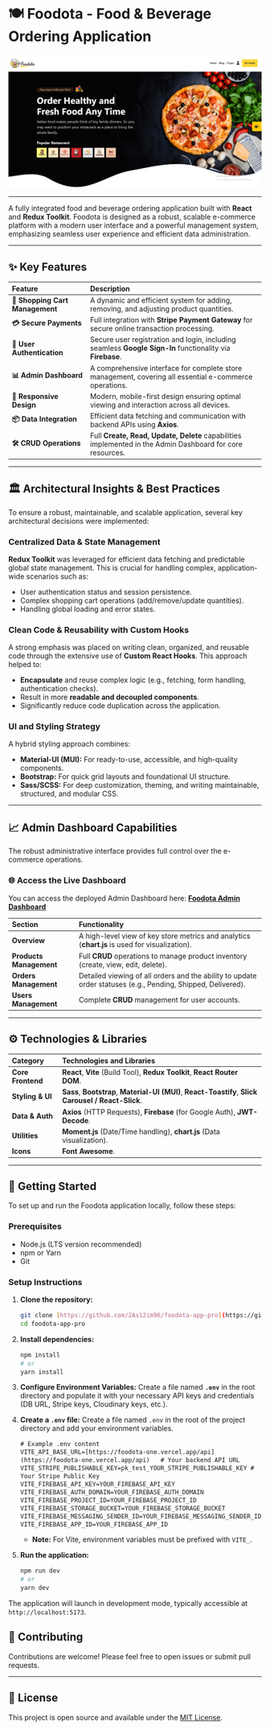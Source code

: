 # 🍽️ Foodota - Food & Beverage Ordering Application
![Project Sketch](public/image/landing.png)

---

A fully integrated food and beverage ordering application built with **React** and **Redux Toolkit**. Foodota is designed as a robust, scalable e-commerce platform with a modern user interface and a powerful management system, emphasizing seamless user experience and efficient data administration.

---

## ✨ Key Features

| Feature | Description |
| :--- | :--- |
| **🛒 Shopping Cart Management** | A dynamic and efficient system for adding, removing, and adjusting product quantities. |
| **💳 Secure Payments** | Full integration with **Stripe Payment Gateway** for secure online transaction processing. |
| **🔑 User Authentication** | Secure user registration and login, including seamless **Google Sign-In** functionality via **Firebase**. |
| **📊 Admin Dashboard** | A comprehensive interface for complete store management, covering all essential e-commerce operations. |
| **📱 Responsive Design** | Modern, mobile-first design ensuring optimal viewing and interaction across all devices. |
| **📦 Data Integration** | Efficient data fetching and communication with backend APIs using **Axios**. |
| **🛠️ CRUD Operations** | Full **Create, Read, Update, Delete** capabilities implemented in the Admin Dashboard for core resources. |

---

## 🏛️ Architectural Insights & Best Practices

To ensure a robust, maintainable, and scalable application, several key architectural decisions were implemented:

### Centralized Data & State Management
**Redux Toolkit** was leveraged for efficient data fetching and predictable global state management. This is crucial for handling complex, application-wide scenarios such as:
* User authentication status and session persistence.
* Complex shopping cart operations (add/remove/update quantities).
* Handling global loading and error states.

### Clean Code & Reusability with Custom Hooks
A strong emphasis was placed on writing clean, organized, and reusable code through the extensive use of **Custom React Hooks**. This approach helped to:
* **Encapsulate** and reuse complex logic (e.g., fetching, form handling, authentication checks).
* Result in more **readable and decoupled components**.
* Significantly reduce code duplication across the application.

### UI and Styling Strategy
A hybrid styling approach combines:
* **Material-UI (MUI):** For ready-to-use, accessible, and high-quality components.
* **Bootstrap:** For quick grid layouts and foundational UI structure.
* **Sass/SCSS:** For deep customization, theming, and writing maintainable, structured, and modular CSS.

---

## 📈 Admin Dashboard Capabilities

The robust administrative interface provides full control over the e-commerce operations.

### 🌐 Access the Live Dashboard
You can access the deployed Admin Dashboard here: **[Foodota Admin Dashboard](https://foodota-app-pro.vercel.app/dashboard)**

| Section | Functionality |
| :--- | :--- |
| **Overview** | A high-level view of key store metrics and analytics (**chart.js** is used for visualization). |
| **Products Management** | Full **CRUD** operations to manage product inventory (create, view, edit, delete). |
| **Orders Management** | Detailed viewing of all orders and the ability to update order statuses (e.g., Pending, Shipped, Delivered). |
| **Users Management** | Complete **CRUD** management for user accounts. |

---

## ⚙️ Technologies & Libraries

| Category | Technologies and Libraries |
| :--- | :--- |
| **Core Frontend** | **React**, **Vite** (Build Tool), **Redux Toolkit**, **React Router DOM**. |
| **Styling & UI** | **Sass**, **Bootstrap**, **Material-UI (MUI)**, **React-Toastify**, **Slick Carousel / React-Slick**. |
| **Data & Auth** | **Axios** (HTTP Requests), **Firebase** (for Google Auth), **JWT-Decode**. |
| **Utilities** | **Moment.js** (Date/Time handling), **chart.js** (Data visualization). |
| **Icons** | **Font Awesome**. |

---

## 🚀 Getting Started

To set up and run the Foodota application locally, follow these steps:

### Prerequisites

* Node.js (LTS version recommended)
* npm or Yarn
* Git

### Setup Instructions

1.  **Clone the repository:**
    ```bash
    git clone [https://github.com/2As12im96/foodota-app-pro](https://github.com/2As12im96/foodota-app-pro)
    cd foodota-app-pro
    ```
2.  **Install dependencies:**
    ```bash
    npm install
    # or
    yarn install
    ```
3.  **Configure Environment Variables:**
    Create a file named **`.env`** in the root directory and populate it with your necessary API keys and credentials (DB URL, Stripe keys, Cloudinary keys, etc.).

4.  **Create a `.env` file:**
    Create a file named `.env` in the root of the project directory and add your environment variables.
    ```
    # Example .env content
    VITE_API_BASE_URL=[https://foodota-one.vercel.app/api](https://foodota-one.vercel.app/api)   # Your backend API URL
    VITE_STRIPE_PUBLISHABLE_KEY=pk_test_YOUR_STRIPE_PUBLISHABLE_KEY # Your Stripe Public Key
    VITE_FIREBASE_API_KEY=YOUR_FIREBASE_API_KEY
    VITE_FIREBASE_AUTH_DOMAIN=YOUR_FIREBASE_AUTH_DOMAIN
    VITE_FIREBASE_PROJECT_ID=YOUR_FIREBASE_PROJECT_ID
    VITE_FIREBASE_STORAGE_BUCKET=YOUR_FIREBASE_STORAGE_BUCKET
    VITE_FIREBASE_MESSAGING_SENDER_ID=YOUR_FIREBASE_MESSAGING_SENDER_ID
    VITE_FIREBASE_APP_ID=YOUR_FIREBASE_APP_ID
    ```
    * **Note:** For Vite, environment variables must be prefixed with `VITE_`.

5.  **Run the application:**
    ```bash
    npm run dev
    # or
    yarn dev
    ```

The application will launch in development mode, typically accessible at `http://localhost:5173`.

## 🤝 Contributing

Contributions are welcome! Please feel free to open issues or submit pull requests.

---

## 📄 License

This project is open source and available under the [MIT License](LICENSE).